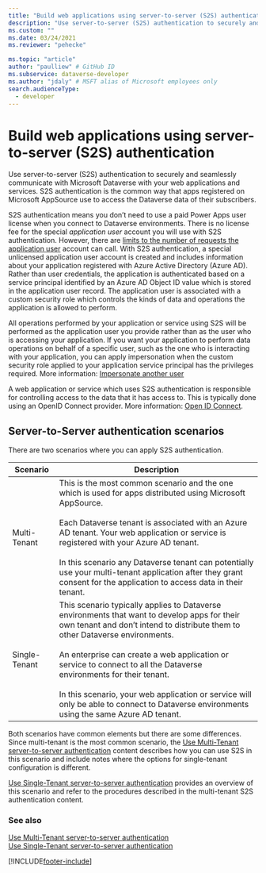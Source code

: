 ```yaml
---
title: "Build web applications using server-to-server (S2S) authentication (Microsoft Dataverse) | Microsoft Docs" # Intent and product brand in a unique string of 43-59 chars including spaces
description: "Use server-to-server (S2S) authentication to securely and seamlessly communicate with Microsoft Dataverse with your web applications and services." # 115-145 characters including spaces. This abstract displays in the search result.
ms.custom: ""
ms.date: 03/24/2021
ms.reviewer: "pehecke"

ms.topic: "article"
author: "paulliew" # GitHub ID
ms.subservice: dataverse-developer
ms.author: "jdaly" # MSFT alias of Microsoft employees only
search.audienceType: 
  - developer
---
```


# Build web applications using server-to-server (S2S) authentication

Use server-to-server (S2S) authentication to securely and seamlessly communicate with Microsoft Dataverse with your web applications and services. S2S authentication is the common way that apps registered on Microsoft AppSource use to access the Dataverse data of their subscribers.  

S2S authentication means you don’t need to use a paid Power Apps user license when you connect to Dataverse environments. There is no license fee for the special *application user* account you will use with S2S authentication. However, there are [limits to the number of requests the application user](/power-platform/admin/api-request-limits-allocations#non-licensed-usersapplication-users) account can call. With S2S authentication, a special unlicensed application user account is created and includes information about your application registered with Azure Active Directory (Azure AD). Rather than user credentials, the application is authenticated based on a service principal identified by an Azure AD Object ID value which is stored in the application user record. The application user is associated with a custom security role which controls the kinds of data and operations the application is allowed to perform.  

 All operations performed by your application or service using S2S will be performed as the application user you provide rather than as the user who is accessing your application. If you want your application to perform data operations on behalf of a specific user, such as the one who is interacting with your application, you can apply impersonation when the custom security role applied to your application service principal has the privileges required. More information: [Impersonate another user](impersonate-another-user.md)  

 A web application or service which uses S2S authentication is responsible for controlling access to the data that it has access to. This is typically done using an OpenID Connect provider. More information: [Open ID Connect](https://openid.net/connect/).

## Server-to-Server authentication scenarios

 There are two scenarios where you can apply S2S authentication.  

|   Scenario    |   Description  |
|---------------|---------------|
| Multi-Tenant  | This is the most common scenario and the one which is used for apps distributed using Microsoft AppSource.<br /><br /> Each Dataverse tenant is associated with an Azure AD tenant. Your web application or service is registered with your Azure AD tenant.<br /><br /> In this scenario any Dataverse tenant can potentially use your multi-tenant application after they grant consent for the application to access data in their tenant.                                                           |
| Single-Tenant | This scenario typically applies to Dataverse environments that want to develop apps for their own tenant and don’t intend to distribute them to other Dataverse environments.<br /><br /> An enterprise can create a web application or service to connect to all the Dataverse environments for their tenant.<br /><br /> In this scenario, your web application or service will only be able to connect to Dataverse environments using the same Azure AD tenant. |

 Both scenarios have common elements but there are some differences. Since multi-tenant is the most common scenario, the [Use Multi-Tenant server-to-server authentication](use-multi-tenant-server-server-authentication.md) content describes how you can use S2S in this scenario and include notes where the options for single-tenant configuration is different.

[Use Single-Tenant server-to-server authentication](use-single-tenant-server-server-authentication.md) provides an overview of this scenario and refer to the procedures described in the multi-tenant S2S authentication content.  

### See also  
  
[Use Multi-Tenant server-to-server authentication](use-multi-tenant-server-server-authentication.md)<br/> 
[Use Single-Tenant server-to-server authentication](use-single-tenant-server-server-authentication.md)   


[!INCLUDE[footer-include](../../includes/footer-banner.md)]
